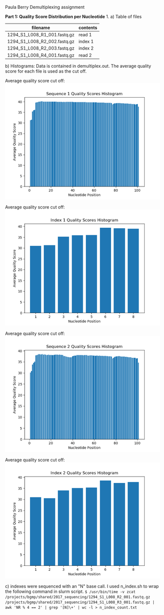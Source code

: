 Paula Berry
Demultiplexing assignment

**Part 1: Quality Score Distribution per Nucleotide**
1.
a) Table of files

| filename | contents |
|------------|--------------|
| 1294_S1_L008_R1_001.fastq.gz | read 1 |
| 1294_S1_L008_R2_002.fastq.gz | index 1 |
| 1294_S1_L008_R2_003.fastq.gz | index 2 |
| 1294_S1_L008_R4_001.fastq.gz | read 2 |

b) Histograms:
Data is contained in demultiplex.out. The average quality score for each file is used as the cut off.

Average quality score cut off:
![Sequence 1 Histogram](seq1_histogram.png "Sequence 1 Histogram")

Average quality score cut off:
![Index 1 Histogram](index1_histogram.png "Index 1 Histogram")

Average quality score cut off:
![Sequence 2 Histogram](seq2_histogram.png "Sequence 2 Histogram")

Average quality score cut off:
![Index 2 Histogram](index2_histogram.png "Index 2 Histogram")

c) indexes were sequenced with an "N" base call. I used n_index.sh to wrap the following command in slurm script.
```$ /usr/bin/time -v zcat /projects/bgmp/shared/2017_sequencing/1294_S1_L008_R2_001.fastq.gz /projects/bgmp/shared/2017_sequencing/1294_S1_L008_R3_001.fastq.gz | awk 'NR % 4 == 2' | grep '[N]\+' | wc -l > n_index_count.txt```
